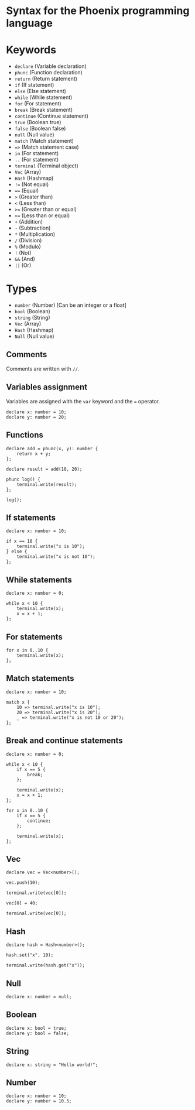# Syntax for the Phoenix programming language

# Keywords

- `declare` (Variable declaration)
- `phunc` (Function declaration)
- `return` (Return statement)
- `if` (If statement)
- `else` (Else statement)
- `while` (While statement)
- `for` (For statement)
- `break` (Break statement)
- `continue` (Continue statement)
- `true` (Boolean true)
- `false` (Boolean false)
- `null` (Null value)
- `match` (Match statement)
- `=>` (Match statement case)
- `in` (For statement)
- `..` (For statement)
- `terminal` (Terminal object)
- `Vec` (Array)
- `Hash` (Hashmap)
- `!=` (Not equal)
- `==` (Equal)
- `>` (Greater than)
- `<` (Less than)
- `>=` (Greater than or equal)
- `<=` (Less than or equal)
- `+` (Addition)
- `-` (Subtraction)
- `*` (Multiplication)
- `/` (Division)
- `%` (Modulo)
- `!` (Not)
- `&&` (And)
- `||` (Or)

# Types

- `number` (Number) [Can be an integer or a float]
- `bool` (Boolean)
- `string` (String)
- `Vec` (Array)
- `Hash` (Hashmap)
- `Null` (Null value)


## Comments

Comments are written with `//`.  

## Variables assignment

Variables are assigned with the `var` keyword and the `=` operator.  

```phoenix
declare x: number = 10;
declare y: number = 20;
```

## Functions
```phoenix
declare add = phunc(x, y): number {
    return x + y;
};

declare result = add(10, 20);

phunc log() {
    terminal.write(result);
};

log();
```

## If statements
```phoenix
declare x: number = 10;

if x == 10 {
    terminal.write("x is 10");
} else {
    terminal.write("x is not 10");
};
```

## While statements
```phoenix
declare x: number = 0;

while x < 10 {
    terminal.write(x);
    x = x + 1;
};
```

## For statements
```phoenix
for x in 0..10 {
    terminal.write(x);
};
```

## Match statements
```phoenix
declare x: number = 10;

match x {
    10 => terminal.write("x is 10");
    20 => terminal.write("x is 20");
    _ => terminal.write("x is not 10 or 20");
};
```

## Break and continue statements
```phoenix
declare x: number = 0;

while x < 10 {
    if x == 5 {
        break;
    };

    terminal.write(x);
    x = x + 1;
};

for x in 0..10 {
    if x == 5 {
        continue;
    };

    terminal.write(x);
};
```

## Vec
```phoenix
declare vec = Vec<number>();

vec.push(10);

terminal.write(vec[0]);

vec[0] = 40;

terminal.write(vec[0]);
```

## Hash
```phoenix
declare hash = Hash<number>();

hash.set("x", 10);

terminal.write(hash.get("x"));
```

## Null
```phoenix
declare x: number = null;
```

## Boolean
```phoenix
declare x: bool = true;
declare y: bool = false;
```

## String
```phoenix
declare x: string = "Hello world!";
```

## Number
```phoenix
declare x: number = 10;
declare y: number = 10.5;
```